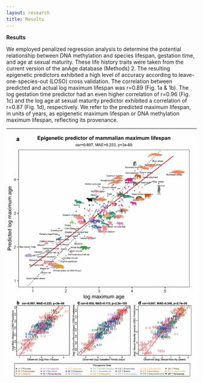 ```yaml
---
layout: research
title: Results
---
```



**Results**

We employed penalized regression analysis to determine the potential relationship between DNA methylation and species lifespan, gestation time, and age at sexual maturity. These life history traits were taken from the current version of the anAge database (Methods) 2. The resulting epigenetic predictors exhibited a high level of accuracy according to leave-one-species-out (LOSO) cross validation. The correlation between predicted and actual log maximum lifespan was r=0.89 (Fig. 1a & 1b). The log gestation time predictor had an even higher correlation of r=0.96 (Fig. 1c) and the log age at sexual maturity predictor exhibited a correlation of r=0.87 (Fig. 1d), respectively. We refer to the predicted maximum lifespan, in units of years, as epigenetic maximum lifespan or DNA methylation maximum lifespan, reflecting its provenance.

---
<img src="projects/maxlifespan/Figure1.jpg?raw=true"/>

